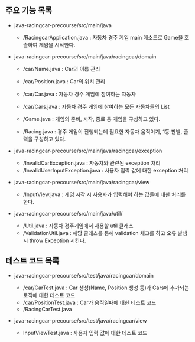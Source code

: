 ## 주요 기능 목록
* java-racingcar-precourse/src/main/java
    - /RacingcarApplication.java : 자동차 경주 게임 main 메소드로 Game을 호출하여 게임을 시작한다.
    
* java-racingcar-precourse/src/main/java/racingcar/domain
    - /car/Name.java : Car의 이름 관리
    - /car/Position.java : Car의 위치 관리
    - /car/Car.java : 자동차 경주 게임에 참여하는 자동차
    - /car/Cars.java : 자동차 경주 게임에 참여하는 모든 자동차들의 List

    - /Game.java : 게임의 준비, 시작, 종료 등 게임을 구성하고 있다.
    - /Racing.java : 경주 게임이 진행되는데 필요한 자동차 움직이기, 1등 판별, 출력을 구성하고 있다.
    
* java-racingcar-precourse/src/main/java/racingcar/exception
    - /InvalidCarException.java : 자동차와 관련된 exception 처리
    - /InvalidUserInputException.java : 사용자 입력 값에 대한 exception 처리
    
* java-racingcar-precourse/src/main/java/racingcar/view
    - /InputView.java : 게임 시작 시 사용자가 입력해야 하는 값들에 대한 처리를 한다.
        
* java-racingcar-precourse/src/main/java/util/
    - /Util.java : 자동차 경주게임에서 사용할 util 클래스
    - /ValidationUtil.java : 해당 클래스를 통해 validation 체크를 하고 오류 발생 시 throw Exception 시킨다.
    

## 테스트 코드 목록
* java-racingcar-precourse/src/test/java/racingcar/domain
    - /car/CarTest.java : Car 생성(Name, Position 생성 등)과 Cars에 추가되는 로직에 대한 테스트 코드
    - /car/PositionTest.java : Car가 움직일때에 대한 테스트 코드
    - /RacingCarTest.java
    
* java-racingcar-precourse/src/test/java/racingcar/view
    - InputViewTest.java : 사용자 입력 값에 대한 테스트 코드
    